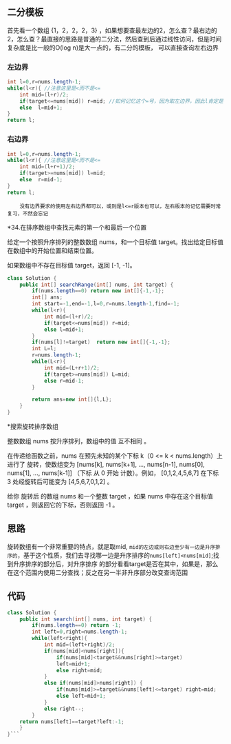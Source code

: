## 二分模板

首先看一个数组  {1，2，2，2，3} ，如果想要查最左边的2，怎么查？最右边的2，怎么查？最直接的思路是普通的二分法，然后查到后通过线性访问，但是时间复杂度是比一般的O(log n)是大一点的，有二分的模板，
可以直接查询左右边界

### 左边界
```java
int l=0,r=nums.length-1;
while(l<r){ //注意这里是<而不是<=
    int mid=(l+r)/2;
    if(target<=nums[mid]) r=mid; //如何记忆这个=号，因为取左边界，因此l肯定是l+1,所以r是r=mid,因为是=号，因此前面必须<=
    else  l=mid+1;
}
return l;

```

### 右边界

```java
int l=0,r=nums.length-1;
while(l<r){ //注意这里是<而不是<=
    int mid=(l+r+1)/2;
    if(target>=nums[mid]) l=mid;
    else  r=mid-1;
}
return l;

```

        没有边界要求的使用左右边界都可以，或则是l<=r版本也可以，左右版本的记忆需要时常复习，不然会忘记
*34.在排序数组中查找元素的第一个和最后一个位置


给定一个按照升序排列的整数数组 nums，和一个目标值 target。找出给定目标值在数组中的开始位置和结束位置。

如果数组中不存在目标值 target，返回 [-1, -1]。

```java
class Solution {
    public int[] searchRange(int[] nums, int target) {
        if(nums.length==0) return new int[]{-1,-1};
        int[] ans;
        int start=-1,end=-1,l=0,r=nums.length-1,find=-1;
        while(l<r){
            int mid=(l+r)/2;
            if(target<=nums[mid]) r=mid;
            else l=mid+1;
        }
        if(nums[l]!=target)  return new int[]{-1,-1};
        int L=l;
        r=nums.length-1;
        while(L<r){
            int mid=(L+r+1)/2;
            if(target>=nums[mid]) L=mid;
            else r=mid-1;
        }

        return ans=new int[]{l,L};
    }
}
```

*搜索旋转排序数组

整数数组 nums 按升序排列，数组中的值 互不相同 。

在传递给函数之前，nums 在预先未知的某个下标 k（0 <= k < nums.length）上进行了 旋转，使数组变为 [nums[k], nums[k+1], ..., nums[n-1], nums[0], nums[1], ..., nums[k-1]]
（下标 从 0 开始 计数）。例如， [0,1,2,4,5,6,7] 在下标 3 处经旋转后可能变为 [4,5,6,7,0,1,2] 。

给你 旋转后 的数组 nums 和一个整数 target ，如果 nums 中存在这个目标值 target ，则返回它的下标，否则返回 -1 。

## 思路

旋转数组有一个非常重要的特点，就是取mid, `mid的左边或则右边至少有一边是升序排序的`，基于这个性质，我们去寻找哪一边是升序排序的`nums[left]<nums[mid]`;找到升序排序的部分后，对升序排序
的部分看看target是否在其中，如果是，那么在这个范围内使用二分查找；反之在另一半非升序部分改变查询范围

## 代码

```java
class Solution {
    public int search(int[] nums, int target) {
        if(nums.length==0) return -1;
        int left=0,right=nums.length-1;
        while(left<right){
            int mid=(left+right)/2;
            if(nums[mid]<nums[right]){
                if(nums[mid]<target&&nums[right]>=target)
                left=mid+1;
                else right=mid;
            }
            else if(nums[mid]>nums[right]) {
                if(nums[mid]>=target&&nums[left]<=target) right=mid;
                else left=mid+1;
            }
            else right--;
        }
    return nums[left]==target?left:-1;
    }
}```
